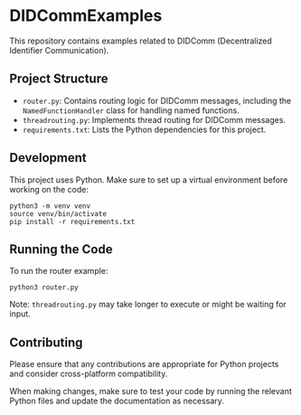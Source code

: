 # DIDCommExamples

This repository contains examples related to DIDComm (Decentralized Identifier Communication).

## Project Structure

- `router.py`: Contains routing logic for DIDComm messages, including the `NamedFunctionHandler` class for handling named functions.
- `threadrouting.py`: Implements thread routing for DIDComm messages.
- `requirements.txt`: Lists the Python dependencies for this project.

## Development

This project uses Python. Make sure to set up a virtual environment before working on the code:

```
python3 -m venv venv
source venv/bin/activate
pip install -r requirements.txt
```

## Running the Code

To run the router example:

```
python3 router.py
```

Note: `threadrouting.py` may take longer to execute or might be waiting for input.

## Contributing

Please ensure that any contributions are appropriate for Python projects and consider cross-platform compatibility.

When making changes, make sure to test your code by running the relevant Python files and update the documentation as necessary.